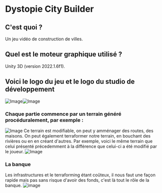 # Dystopie City Builder

## C'est quoi ?
Un jeu vidéo de construction de villes.

## Quel est le moteur graphique utilisé ?
Unity 3D (version 2022.1.6f1).

## Voici le logo du jeu et le logo du studio de développement
![Image](https://user-images.githubusercontent.com/94169260/187167623-32b34a48-d9fd-48c9-bb01-41cf5d739895.png)![Image](https://user-images.githubusercontent.com/94169260/187167337-7b9832db-a687-43b8-a19e-ac7221fb49a8.png)

### Chaque partie commence par un terrain généré procéduralement, par exemple :
![Image](https://user-images.githubusercontent.com/94169260/187154603-4c8bab7f-89f1-470f-87c3-d205da12d5b7.png)
Ce terrain est modifiable, on peut y amménager des routes, des maisons. On peut également terraformer notre terrain, en bouchant des rivières ou en en créant d'autres.
Par exemple, voici le même terrain que celui présenté précedemment à la différence que celui-ci a été modifié par le joueur.
![Image](https://user-images.githubusercontent.com/94169260/187155541-e27468a8-f574-4728-8ddc-ac5504a925b4.png)

### La banque
Les infrastructures et le terraforming étant coûteux, il nous faut une façon rapide mais pas sans risque d'avoir des fonds, c'est là tout le rôle de la banque.
![image](https://user-images.githubusercontent.com/94169260/187169058-946f0da3-5e82-4e51-b0f0-e4908cfe9372.png)
